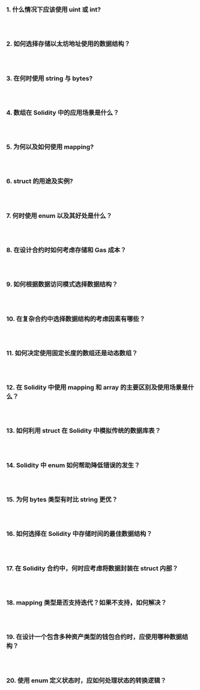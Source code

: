 ### 1. 什么情况下应该使用 uint 或 int?

```



```

### 2. 如何选择存储以太坊地址使用的数据结构？

```



```

### 3. 在何时使用 string 与 bytes?

```



```

### 4. 数组在 Solidity 中的应用场景是什么？

```



```

### 5. 为何以及如何使用 mapping?

```



```

### 6. struct 的用途及实例?

```



```

### 7. 何时使用 enum 以及其好处是什么？

```



```

### 8. 在设计合约时如何考虑存储和 Gas 成本？

```



```

### 9. 如何根据数据访问模式选择数据结构？

```



```

### 10. 在复杂合约中选择数据结构的考虑因素有哪些？

```



```

### 11. 如何决定使用固定长度的数组还是动态数组？

```



```

### 12. 在 Solidity 中使用 mapping 和 array 的主要区别及使用场景是什么？

```



```

### 13. 如何利用 struct 在 Solidity 中模拟传统的数据库表？

```



```

### 14. Solidity 中 enum 如何帮助降低错误的发生？

```



```

### 15. 为何 bytes 类型有时比 string 更优？

```



```

### 16. 如何选择在 Solidity 中存储时间的最佳数据结构？

```



```

### 17. 在 Solidity 合约中，何时应考虑将数据封装在 struct 内部？

```



```

### 18. mapping 类型是否支持迭代？如果不支持，如何解决？

```



```

### 19. 在设计一个包含多种资产类型的钱包合约时，应使用哪种数据结构？

```



```

### 20. 使用 enum 定义状态时，应如何处理状态的转换逻辑？

```



```
